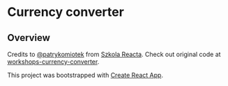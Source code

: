# Currency converter

## Overview

Credits to [@patrykomiotek](https://github.com/patrykomiotek) from [Szkola Reacta](https://szkolareacta.pl). Check out original code at [workshops-currency-converter](https://github.com/patrykomiotek/workshops-currency-converter).

This project was bootstrapped with [Create React App](https://github.com/facebook/create-react-app).
